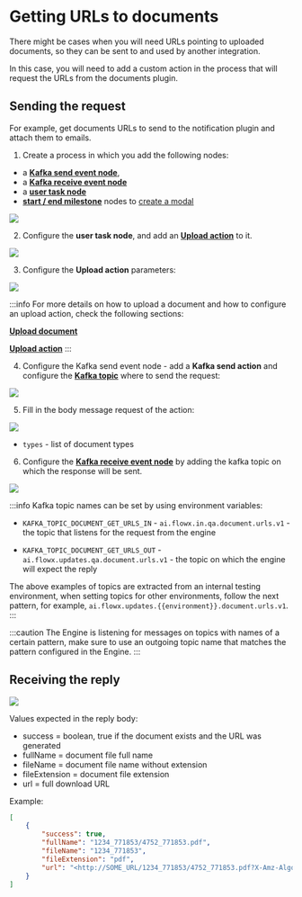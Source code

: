 # Getting URLs to documents

There might be cases when you will need URLs pointing to uploaded documents, so they can be sent to and used by another integration.

In this case, you will need to add a custom action in the process that will request the URLs from the documents plugin.

## Sending the request

For example, get documents URLs to send to the notification plugin and attach them to emails.

1. Create a process in which you add the following nodes: 
* a [**Kafka send event node**](../../../../../building-blocks/node/message-send-received-task-node.md#configuring-a-message-send-task-node),
* a [**Kafka receive event node**](../../../../../building-blocks/node/message-send-received-task-node.md#configuring-a-message-receive-task-node)
* a [**user task node**](../../../../../building-blocks/node/user-task-node/user-task-node.md)
* [**start / end milestone**](../../../../../building-blocks/node/milestone-node.md) nodes to [create a modal](../../../../../building-blocks/node/milestone-node.md#modal)

![](https://s3.eu-west-1.amazonaws.com/docx.flowx.ai/2.13/getting_urls_proc.png)

2. Configure the **user task node**, and add an [**Upload action**](../../../../../building-blocks/node/task-node/upload-file-action.md) to it.

![](https://s3.eu-west-1.amazonaws.com/docx.flowx.ai/2.13/getting_urls_upload_ac.png)

3. Configure the **Upload action** parameters:

![](https://s3.eu-west-1.amazonaws.com/docx.flowx.ai/2.13/getting_urls_upload_params.png)

:::info
For more details on how to upload a document and how to configure an upload action, check the following sections:

[**Upload document**](uploading-a-new-document.md)

[**Upload action**](../../../../../building-blocks/node/task-node/upload-file-action.md)
:::

4. Configure the Kafka send event node - add a **Kafka send action** and configure the [**Kafka topic**](../../../plugins-setup-guide/documents-plugin-setup/documents-plugin-setup.md#kafka-configuration) where to send the request:

![](https://s3.eu-west-1.amazonaws.com/docx.flowx.ai/2.13/getting_urls_topic.png)

5. Fill in the body message request of the action:

![](https://s3.eu-west-1.amazonaws.com/docx.flowx.ai/2.13/getting_urls_message.png)

* `types` - list of document types


6. Configure the [**Kafka receive event node**](../../../../../building-blocks/node/message-send-received-task-node.md#configuring-a-message-receive-task-node) by adding the kafka topic on which the response will be sent.

![](https://s3.eu-west-1.amazonaws.com/docx.flowx.ai/2.13/getting_urls_reply_topic.png)

:::info
Kafka topic names can be set by using environment variables:

* `KAFKA_TOPIC_DOCUMENT_GET_URLS_IN` - `ai.flowx.in.qa.document.urls.v1` - the topic that listens for the request from the engine

* `KAFKA_TOPIC_DOCUMENT_GET_URLS_OUT` - `ai.flowx.updates.qa.document.urls.v1` - the topic on which the engine will expect the reply

The above examples of topics are extracted from an internal testing environment, when setting topics for other environments, follow the next pattern, for example, `ai.flowx.updates.{{environment}}.document.urls.v1`.
:::

:::caution
The Engine is listening for messages on topics with names of a certain pattern, make sure to use an outgoing topic name that matches the pattern configured in the Engine.
:::


## Receiving the reply

![](https://s3.eu-west-1.amazonaws.com/docx.flowx.ai/2.13/getting_urls_response.png)

Values expected in the reply body:

* success = boolean, true if the document exists and the URL was generated
* fullName = document file full name
* fileName = document file name without extension
* fileExtension = document file extension
* url = full download URL

Example:

```json
[
    {
        "success": true,
        "fullName": "1234_771853/4752_771853.pdf",
        "fileName": "1234_771853",
        "fileExtension": "pdf",
        "url": "<http://SOME_URL/1234_771853/4752_771853.pdf?X-Amz-Algorithm=SOME_ALGORITHM&X-Amz-Credential=SOME_CREDENTIAL&X-Amz-Date=20210223T113621Z&X-Amz-Expires=604800&X-Amz-SignedHeaders=host&X-Amz-Signature=>"
    }
]
```